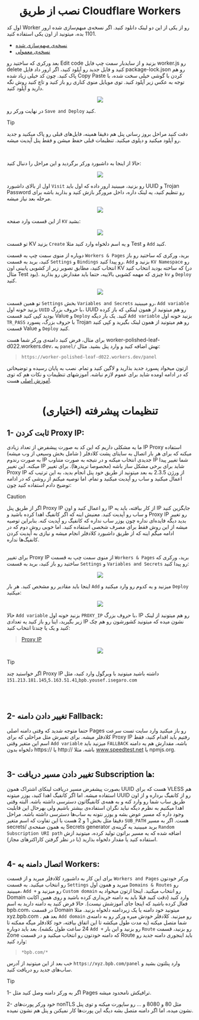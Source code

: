 <h1 align="center">نصب از طریق Cloudflare Workers</h1>

اول کد Worker رو از یکی از این دو لینک دانلود کنید. اگر نسخه‌ی مبهم‌سازی شده ارور 1101 بده، میتونید از اون یکی  استفاده کنید.
- [نسخه‌ی مبهم‌سازی شده](https://github.com/bia-pain-bache/BPB-Worker-Panel/releases/latest/download/worker.js)
- [نسخه‌ی معمولی](https://github.com/bia-pain-bache/BPB-Worker-Panel/releases/latest/download/unobfuscated-worker.js)

بعد ورکری که ساختید رو Edit code بزنید و از سایدبار سمت چپ فایل‌ worker.js رو delete کنید و فایل جدید رو آپلود کنید، اگر ارور داد فایل package-lock.json رو هم پاک کنید. چون کد خیلی زیاد شده Copy Paste کردن با گوشی خیلی سخت شده، با توجه به عکس زیر آپلود کنید. توی مویایل منوی کناری رو باز کنید و تاچ کنید روش نگه دارید و آپلود کنید.

<p align="center">
  <img src="assets/images/Worker_mobile_upload.jpg">
</p>

در نهایت ورکر رو `Save and Deploy` کنید.

> [!TIP]
> دقت کنید مراحل بروز رسانی پنل هم دقیقا همینه، فایل‌های قبلی رو پاک میکنید و جدید رو آپلود میکنید و دپلوی میکنید. تنظیمات قبلی حفظ میشن و فقط پنل آپدیت میشه.
<br>

حالا از اینجا به داشبورد ورکر برگردید و این مراحل را دنبال کنید:

<p align="center">
  <img src="assets/images/Navigate_worker_dash.jpg">
</p>

اول از بالای داشبورد `Visit` رو بزنید، میبینید ارور داده که اول باید UUID و Trojan Password رو تنظیم کنید، یه لینک داره، داخل مرورگر بازش کنید و بذارید باشه برای مرحله بعد نیاز میشه.

<p align="center">
  <img src="assets/images/Generate_secrets.jpg">
</p>

از این قسمت وارد صفحه `KV` بشید:

<p align="center">
  <img src="assets/images/Nav_dash_kv.jpg">
</p>

تو قسمت KV بزنید `Create` و یه اسم دلخواه وارد کنید مثلا Test و `Add` کنید.

دوباره از منوی سمت چپ به قسمت `Workers & Pages` برید، ورکری که ساختید رو باز کنید، برید به قسمت `Settings` و `Bindings` رو پیدا کنید. `Add` بزنید و `KV Namespace` رو انتخاب کنید،  مطابق تصویر زیر از کشویی پایینی اون KV که ساخته بودید انتخاب کنید (در مثال Test بود). چیزی که مهمه کشویی بالاییه، حتما باید مقدارش رو بذارید `kv` و `Deploy` کنید.
<p align="center">
  <img src="assets/images/Bind_kv.jpg">
</p>

تو همین قسمت `Settings` بخش `Variables and Secrets` رو میبینید، `Add variable` بزنید خونه اول `UUID` با حروف بزرگ، UUID رو هم میتونید از همون لینکی که باز کرده بودید کپی کنید قسمت Value و `Deploy` کنید. یک بار دیگه `Add variable` بزنید خونه اول `TR_PASS` با حروف بزرگ، پسورد Trojan رو هم میتونید از همون لینک بگیرید و کپی کنید قسمت Value و `Deploy` کنید.

برای مثال، فرض کنید دامنه‌ی ورکر شما هست worker-polished-leaf-d022.workers.dev، یه `panel/` تهش اضافه کنید و وارد پنل بشید. مثال:

>`https://worker-polished-leaf-d022.workers.dev/panel`

ازتون میخواد پسورد جدید بذارید و لاگین کنید و تمام.
نصب به پایان رسیده و توضیحاتی که در ادامه اومده شاید برای عموم لازم نباشه.
آموزشهای تنظیمات و نکات هم که توی [آموزش اصلی](configuration_fa.md)  هست.
<br><br>
<h1 align="center">تنظیمات پیشرفته (اختیاری)</h1>

## 1- ثابت کردن Proxy IP:

ما یه مشکلی داریم که این کد به صورت پیشفرض از تعداد زیادی IP Proxy استفاده میکنه که برای هر بار اتصال به سایتای پشت کلادفلر ( شامل بخش وسیعی از وب میشه) به صورت رندوم IP جدیدی انتخاب میکنه و در نتیجه به صورت متناوب IP شما تغییر پیدا میکنه. این تغییر IP شاید برای برخی مشکل ساز باشه (مخصوصا تریدرها). برای تغییر Proxy IP از ورژن 2.3.5 به بعد میتونید از طریق خود پنل انجام بدید، به این ترتیب که اعمال میکنید و ساب رو آپدیت میکنید و تمام. اما توصیه میکنم از روشی که در ادامه توضیح دادم استفاده کنید چون:

> [!CAUTION]
> اگر از طریق پنل Proxy IP رو اعمال کنید و اون IP از کار بیافته، باید یه IP جایگزین کنید و ساب رو آپدیت کنید. معنیش اینه که اگر کانفیگ اهدا کرده باشید و Proxy IP رو تغییر بدید دیگه فایده‌ای نداره چون یوزر ساب نداره که کانفیگ رو آپدیت کنه. بنابراین توصیه میشه از این روش فقط برای مصرف شخصی استفاده کنید. اما خوبی روش دوم که در ادامه میگم اینه که از طریق داشبورد کلادفلر انجام میشه و نیازی به آپدیت کردن کانفیگ‌ها نداره.
<br><br>

برای تغییر Proxy IP از منوی سمت چپ به قسمت `Workers & Pages` برید، ورکری که ساختید رو باز کنید، برید به قسمت `Settings` و `Variables and Secrets` رو پیدا کنید:

<p align="center">
  <img src="assets/images/Workers_variables.jpg">
</p>

اینجا باید مقادیر رو مشخص کنید. هر بار `Add` میزنید و یه کدوم رو وارد میکنید و `Deploy` میکنید:

<p align="center">
  <img src="assets/images/Workers_add_variables.jpg">
</p>

حالا `Add variable` بزنید خونه اول `PROXY_IP` با حروف بزرگ، IP رو هم میتونید از لینک‌ زیر بگیرید، اینا رو باز کنید یه تعدادی IP نشون میده که میتونید کشورشون رو هم چک کنید و یک یا چندتا انتخاب کنید:

>[Proxy IP](https://www.nslookup.io/domains/bpb.yousef.isegaro.com/dns-records/)

<p align="center">
  <img src="assets/images/Proxy_ips.jpg">
</p>

> [!TIP]
> اگر خواستید چند Proxy IP داشته باشید میتونید با ویرگول وارد کنید، مثل `151.213.181.145`,`5.163.51.41`,`bpb.yousef.isegaro.com`


<br><br>

## 2- تغییر دادن دامنه Fallback:

حتما متوجه شدید که وقتی دامنه اصلی Pages رو باز میکنید وارد سایت تست سرعت کلادفلر میشه. برای تغییرش مثل مراحلی که برای Proxy IP رفتیم باید اقدام کنید، فقط اسم این متغیر وقتی `Add variable` میزنید باید `FALLBACK` باشه، مقدارش هم یه دامنه دلخواه بدون https:// یا http:// باشه. مثلا www.speedtest.net یا npmjs.org.
<br><br>

## 3- تغییر دادن مسیر دریافت Subscription ها:

بصورت پیشفرض مسیر دریافت لینکای اشتراک همون UUID هست که برای VLESS هم استفاده میشه. اما اگر کانفیگ اهدا کنید، یوزر میتونه UUID رو از کانفیگ برداره و از اون طریق ساب شما رو وارد کنه و به همه‌ی کانفیگاتون دسترسی داشته باشه. البته وقتی اهدا میکنیم به نظرم دیگه نباید نگران استفاده‌ی بیشتر باشیم ولی بهرحال این قابلیت وجود داره که مسیر عوض بشه و یوزر نتونه به ساب‌ها دسترسی داشته باشه. مراحل دقیقا مثل بخش 1 و 2 هست با این تفاوت که اسم متغیر `SUB_PATH` هست. اگر به مسیر secrets/ یه همون صفحه‌ی Secrets generator برید میبینید یه گزینه‌ی `Random Subscription URI path` اضافه شده که یه مسیر براتون تولید کرده، میتونید ازش استفاده کنید یا مقدار دلخواه بذارید (با در نظر گرفتن کاراکترهای مجاز).
<br><br>

## 4- اتصال دامنه به Workers:

برای این کار به داشبورد کلادفلر میرید و از قسمت `Workers and Pages` ورکر خودتون رو انتخاب میکنید. به قسمت `Settings` میرید و همون اول `Domains & Routes` رو میبینید، `Add +` رو میزنید و `Custom domain` رو انتخاب میکنید. اینجا ازتون میخواد یه Domain وارد کنید (دقت کنید قبلا باید یه دامنه خریداری کرده باشید و روی همین اکانت فعال کرده باشید که اینجا جای آموزشش نیست). حالا فرض کنید یه دامنه دارید به اسم bpb.com، در قسمت Domain میتونید خود دامنه یا یک زیردامنه دلخواه بزنید. مثلا xyz.bpb.com . بعد هم `Add domain` رو میزنید. کلادفلر خودش میره ورکر رو به دامنه‌ی شما متصل میکنه (یه مدت طول میکشه تا این اتفاق بیافته، خود کلادفلر میگه ممکنه تا 24 ساعت طول بکشه).
بعد باید دوباره `Add +` رو بزنید و این بار `Route` رو بزنید، قسمت Zone که دامنه خودتون رو انتخاب میکنید و در قسمت Route باید اینجوری دامنه جدید رو وارد کنید: 
> `*bpb.com/*`

خب بعد از این میتونید از آدرس `https://xyz.bpb.com/panel` وارد پنلتون بشید و ساب‌های جدید رو دریافت کنید.

> [!TIP]
> 1- اگر به ورکر دامنه وصل کنید مثل Pages ترافیکش نامحدود میشه.
> 
> 2- خود ورکر پورت‌های nonTLS مثل 80 و 8080 و ... رو ساپورت میکنه و توی پنل نشون میده، اما اگر دامنه متصل بشه دیگه این پورت‌ها کار نمیکنن و پنل هم نشون نمیده.